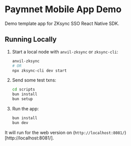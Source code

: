 # Paymnet Mobile App Demo

Demo template app for ZKsync SSO React Native SDK.

## Running Locally

1. Start a local node with `anvil-zksync` or `zksync-cli`:

    ```bash
    anvil-zksync
    # OR
    npx zksync-cli dev start
    ```

2. Send some test txns:

    ```bash
    cd scripts
    bun install
    bun setup
    ```

3. Run the app:

    ```bash
    bun install
    bun dev
    ```

It will run for the web version on (`http://localhost:8081/`)[http://localhost:8081/].
